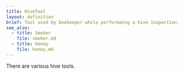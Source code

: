 ```yaml
---
title: HiveTool
layout: definition
brief: Tool used by beekeeper while performaing a hive inspection.
see_also: 
  - title: Smoker
    file: smoker.md
  - title: Honey
    file: honey.md  
---
```

There are various hive tools.